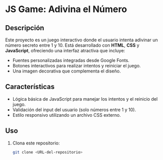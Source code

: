 # JS Game: Adivina el Número

## Descripción

Este proyecto es un juego interactivo donde el usuario intenta adivinar un número secreto entre 1 y 10. Está desarrollado con **HTML**, **CSS** y **JavaScript**, ofreciendo una interfaz atractiva que incluye:

- Fuentes personalizadas integradas desde Google Fonts.  
- Botones interactivos para realizar intentos y reiniciar el juego.  
- Una imagen decorativa que complementa el diseño.  

## Características

- Lógica básica de JavaScript para manejar los intentos y el reinicio del juego.
- Validación del input del usuario (solo números entre 1 y 10).
- Estilo responsivo utilizando un archivo CSS externo.

## Uso

1. Clona este repositorio:  
   ```bash
   git clone <URL-del-repositorio>
